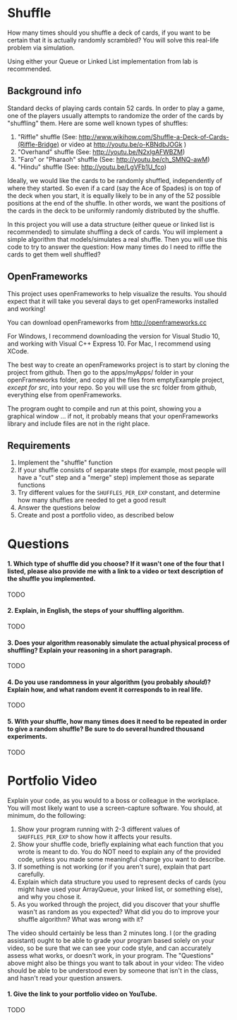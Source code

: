 Shuffle
=======

How many times should you shuffle a deck of cards, if you want to be certain that it is actually randomly scrambled? You will solve this real-life problem via simulation. 

Using either your Queue or Linked List implementation from lab is recommended.

Background info
---------------

Standard decks of playing cards contain 52 cards. In order to play a game, one of the players usually attempts to randomize the order of the cards by "shuffling" them. Here are some well known types of shuffles:

1. "Riffle" shuffle (See: http://www.wikihow.com/Shuffle-a-Deck-of-Cards-(Riffle-Bridge) or video at http://youtu.be/o-KBNdbJOGk )
2. "Overhand" shuffle (See: http://youtu.be/N2xlgAFWBZM)
3. "Faro" or "Pharaoh" shuffle (See: http://youtu.be/ch_SMNQ-awM)
4. "Hindu" shuffle (See: http://youtu.be/LgVFb1U_fco)

Ideally, we would like the cards to be randomly shuffled, independently of where they started. So even if a card (say the Ace of Spades) is on top of the deck when you start, it is equally likely to be in any of the 52 possible positions at the end of the shuffle. In other words, we want the positions of the cards in the deck to be uniformly randomly distributed by the shuffle.

In this project you will use a data structure (either queue or linked list is recommended) to simulate shuffling a deck of cards. You will implement a simple algorithm that models/simulates a real shuffle. Then you will use this code to try to answer the question: How many times do I need to riffle the cards to get them well shuffled?

OpenFrameworks
--------------

This project uses openFrameworks to help visualize the results. You should expect that it will take you several days to get openFrameworks installed and working!

You can download openFrameworks from http://openframeworks.cc

For Windows, I recommend downloading the version for Visual Studio 10, and working with Visual C++ Express 10. For Mac, I recommend using XCode.

The best way to create an openFrameworks project is to start by cloning the project from github. Then go to the apps/myApps/ folder in your openFrameworks folder, and copy all the files from emptyExample project, *except for src*, into your repo. So you will use the src folder from github, everything else from openFrameworks.

The program ought to compile and run at this point, showing you a graphical window ... if not, it probably means that your openFrameworks library and include files are not in the right place. 

Requirements
------------

1. Implement the "shuffle" function
2. If your shuffle consists of separate steps (for example, most people will have a "cut" step and a "merge" step) implement those as separate functions
3. Try different values for the `SHUFFLES_PER_EXP` constant, and determine how many shuffles are needed to get a good result
4. Answer the questions below
5. Create and post a portfolio video, as described below

Questions
=========

#### 1. Which type of shuffle did you choose? If it wasn't one of the four that I listed, please also provide me with a link to a video or text description of the shuffle you implemented.

TODO

#### 2. Explain, in English, the steps of your shuffling algorithm.

TODO

#### 3. Does your algorithm reasonably simulate the actual physical process of shuffling? Explain your reasoning in a short paragraph.

TODO

#### 4. Do you use randomness in your algorithm (you probably *should*)? Explain how, and what random event it corresponds to in real life.

TODO

#### 5. With your shuffle, how many times does it need to be repeated in order to give a random shuffle? Be sure to do several hundred thousand experiments.

TODO

Portfolio Video
=========

Explain your code, as you would to a boss or colleague in the workplace. You will most likely want to use a screen-capture software. You should, at minimum, do the following:

1. Show your program running with 2-3 different values of `SHUFFLES_PER_EXP` to show how it affects your results.
2. Show your shuffle code, briefly explaining what each function that you wrote is meant to do. You do NOT need to explain any of the provided code, unless you made some meaningful change you want to describe.
3. If something is not working (or if you aren't sure), explain that part carefully.
4. Explain which data structure you used to represent decks of cards (you might have used your ArrayQueue, your linked list, or something else), and why you chose it.
5. As you worked through the project, did you discover that your shuffle wasn't as random as you expected? What did you do to improve your shuffle algorithm? What was wrong with it?

The video should certainly be less than 2 minutes long. I (or the grading assistant) ought to be able to grade your program based solely on your video, so be sure that we can see your code style, and can accurately assess what works, or doesn't work, in your program. The "Questions" above might also be things you want to talk about in your video: The video should be able to be understood even by someone that isn't in the class, and hasn't read your question answers.

#### 1. Give the link to your portfolio video on YouTube.

TODO